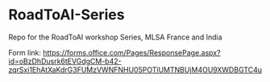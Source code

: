 # RoadToAI-Series
Repo for the RoadToAI workshop Series, MLSA France and India

Form link: https://forms.office.com/Pages/ResponsePage.aspx?id=oBzDhDusrk6tEVGdgCM-b42-zqrSxi1EhAtXaKdrG3FUMzVWNFNHU05POTlUMTNBUjM4OU9XWDBGTC4u
